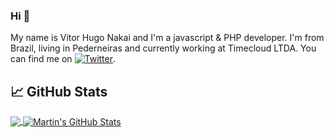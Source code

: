 ### Hi  👋
 My name is Vitor Hugo Nakai and I'm a javascript & PHP developer. I'm from Brazil, living in Pederneiras and currently working at Timecloud LTDA. You can find me on [![Twitter][1.2]][1].


## &#x1f4c8; GitHub Stats

<a href="https://github.com/vhnakai/vhnakai">
  <img align="center" src="https://github-readme-stats.vercel.app/api/top-langs/?username=vhnakai&hide=java,html&title_color=ffffff&text_color=c9cacc&icon_color=2bbc8a&bg_color=1d1f21" />
</a>

<a href="https://github.com/vhnakai/vhnakai">
  <img align="center" src="https://github-readme-stats.vercel.app/api?username=vhnakai&show_icons=true&line_height=27&count_private=true&title_color=ffffff&text_color=c9cacc&icon_color=2bbc8a&bg_color=1d1f21" alt="Martin's GitHub Stats" />
</a>


<!-- links to your social media accounts -->
[1.2]: http://i.imgur.com/wWzX9uB.png (twitter icon without padding)
[2.1]: http://i.imgur.com/9I6NRUm.png (github icon without padding)
[1]: https://twitter.com/vhnakai





<!--
**vhnakai/vhnakai** is a ✨ _special_ ✨ repository because its `README.md` (this file) appears on your GitHub profile.

Here are some ideas to get you started:

- 🔭 I’m currently working on ...
- 🌱 I’m currently learning ...
- 👯 I’m looking to collaborate on ...
- 🤔 I’m looking for help with ...
- 💬 Ask me about ...
- 📫 How to reach me: ...
- 😄 Pronouns: ...
- ⚡ Fun fact: ...
-->
